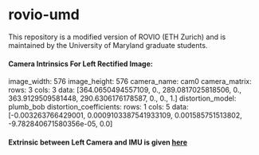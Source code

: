 # rovio-umd
This repository is a modified version of ROVIO (ETH Zurich) and is maintained by the University of Maryland graduate students.



#### Camera Intrinsics For Left Rectified Image:
image_width: 576
image_height: 576
camera_name: cam0
camera_matrix:
  rows: 3
  cols: 3
  data: [364.0650494557109, 0.,           289.0817025818506, 
        	0.,         363.9129509581448,  290.6306176178587, 
	        0.,               0.,                          1.]
distortion_model: plumb_bob
distortion_coefficients:
  rows: 1
  cols: 5
  data:  [-0.003263766429001, 0.0009103387541933109, 0.001585751513802, -9.782840671580356e-05, 0.0]
  
#### Extrinsic between Left Camera and IMU is given [here](https://github.com/chahatdeep/rovio-umd/blob/master/cfg/rovio.info)

